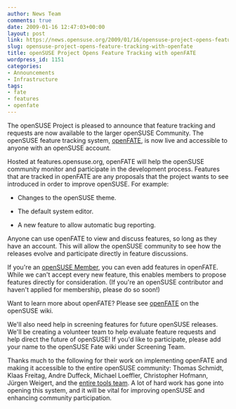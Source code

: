 ```yaml
---
author: News Team
comments: true
date: 2009-01-16 12:47:03+00:00
layout: post
link: https://news.opensuse.org/2009/01/16/opensuse-project-opens-feature-tracking-with-openfate/
slug: opensuse-project-opens-feature-tracking-with-openfate
title: openSUSE Project Opens Feature Tracking with openFATE
wordpress_id: 1151
categories:
- Announcements
- Infrastructure
tags:
- fate
- features
- openfate
---
```


The openSUSE Project is pleased to announce that feature tracking and requests are now available to the larger openSUSE Community. The openSUSE feature tracking system, [openFATE](https://features.opensuse.org/), is now live and accessible to anyone with an openSUSE account.

Hosted at features.opensuse.org, openFATE will help the openSUSE community monitor and participate in the development process. Features that are tracked in openFATE are any proposals that the project wants to see introduced in order to improve openSUSE. For example:



	
  * Changes to the openSUSE theme.

	
  * The default system editor.

	
  * A new feature to allow automatic bug reporting.


Anyone can use openFATE to view and discuss features, so long as they have an account. This will allow the openSUSE community to see how the releases evolve and participate directly in feature discussions.

If you're an [openSUSE Member](//opensuse.org/Member), you can even add features in openFATE. While we can't accept every new feature, this enables members to propose features directly for consideration. (If you're an openSUSE contributor and haven't applied for membership, please do so soon!)

Want to learn more about openFATE? Please see [openFATE](//en.opensuse.org/OpenFate) on the openSUSE wiki.

We'll also need help in screening features for future openSUSE releases. We'll be creating a volunteer team to help evaluate feature requests and help direct the future of openSUSE! If you'd like to participate, please add your name to the openSUSE Fate wiki under Screening Team.

Thanks much to the following for their work on implementing openFATE and making it accessible to the entire openSUSE community: Thomas Schmidt, Klaas Freitag, Andre Duffeck, Michael Loeffler, Christopher Hofmann, Jürgen Weigert, and the [entire tools team](//en.opensuse.org/Tools_and_Services_Team). A lot of hard work has gone into opening this system, and it will be vital for improving openSUSE and enhancing community participation.
